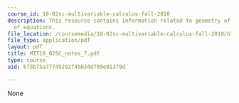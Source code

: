 ```yaml
---
course_id: 18-02sc-multivariable-calculus-fall-2010
description: This resource contains information related to geometry of linear systems
  of equations.
file_location: /coursemedia/18-02sc-multivariable-calculus-fall-2010/b75b75a77749292f4bb34d709e91379d_MIT18_02SC_notes_7.pdf
file_type: application/pdf
layout: pdf
title: MIT18_02SC_notes_7.pdf
type: course
uid: b75b75a77749292f4bb34d709e91379d

---
```

None
